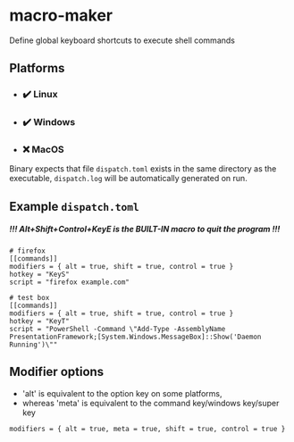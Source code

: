 # macro-maker
Define global keyboard shortcuts to execute shell commands

## Platforms
- ### ✔️ Linux
- ### ✔️ Windows
- ### ❌ MacOS

Binary expects that file `dispatch.toml` exists in the same directory as the executable, `dispatch.log` will be automatically generated on run.

## Example `dispatch.toml`
##### !!! Alt+Shift+Control+KeyE is the BUILT-IN macro to quit the program !!!
```
# firefox
[[commands]]
modifiers = { alt = true, shift = true, control = true }
hotkey = "KeyS"
script = "firefox example.com"

# test box
[[commands]]
modifiers = { alt = true, shift = true, control = true }
hotkey = "KeyT"
script = "PowerShell -Command \"Add-Type -AssemblyName PresentationFramework;[System.Windows.MessageBox]::Show('Daemon Running')\""
```

## Modifier options
- 'alt' is equivalent to the option key on some platforms,
- whereas 'meta' is equivalent to the command key/windows key/super key
```
modifiers = { alt = true, meta = true, shift = true, control = true }
```
